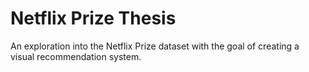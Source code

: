 # Netflix Prize Thesis
An exploration into the Netflix Prize dataset with the goal of creating a visual recommendation system.
